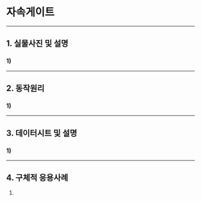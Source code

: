 # 자속게이트

---
## 1. 실물사진 및 설명



### 1) 
---
## 2. 동작원리



### 1)

---
## 3. 데이터시트 및 설명

### 1) 

---
## 4. 구체적 응용사례

1) 
